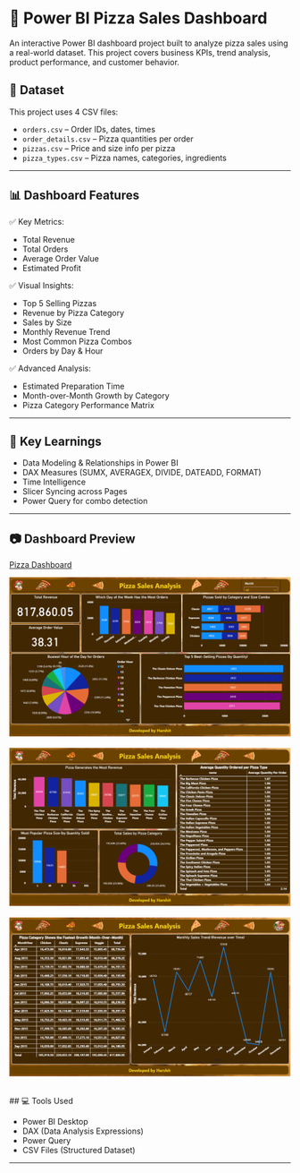# 🍕 Power BI Pizza Sales Dashboard

An interactive Power BI dashboard project built to analyze pizza sales using a real-world dataset. This project covers business KPIs, trend analysis, product performance, and customer behavior.

## 📂 Dataset

This project uses 4 CSV files:

- `orders.csv` – Order IDs, dates, times  
- `order_details.csv` – Pizza quantities per order  
- `pizzas.csv` – Price and size info per pizza  
- `pizza_types.csv` – Pizza names, categories, ingredients

---

## 📊 Dashboard Features

✅ Key Metrics:
- Total Revenue
- Total Orders
- Average Order Value
- Estimated Profit

✅ Visual Insights:
- Top 5 Selling Pizzas
- Revenue by Pizza Category
- Sales by Size
- Monthly Revenue Trend
- Most Common Pizza Combos
- Orders by Day & Hour

✅ Advanced Analysis:
- Estimated Preparation Time
- Month-over-Month Growth by Category
- Pizza Category Performance Matrix

---

## 📌 Key Learnings

- Data Modeling & Relationships in Power BI
- DAX Measures (SUMX, AVERAGEX, DIVIDE, DATEADD, FORMAT)
- Time Intelligence
- Slicer Syncing across Pages
- Power Query for combo detection

---

## 📷 Dashboard Preview

[Pizza Dashboard](https://pizzasales2025.streamlit.app/)

<p align="center">
  <a href="https://your-live-dashboard-link.com">
    <img src="pictures/pizza-1.png" width="800" /><br><br>
    <img src="pictures/pizza-2.png" width="800" /><br><br>
    <img src="pictures/pizza-3.png" width="800" /><br><br>
  </a>
</p>
## 💻 Tools Used

- Power BI Desktop  
- DAX (Data Analysis Expressions)  
- Power Query  
- CSV Files (Structured Dataset)

---


